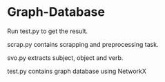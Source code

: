 # Graph-Database

Run test.py to get the result.

scrap.py contains scrapping and preprocessing task. 

svo.py extracts subject, object and verb. 

test.py contains graph database using NetworkX
